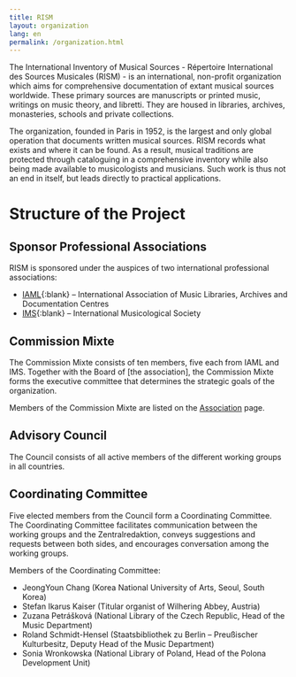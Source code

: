 ```yaml
---
title: RISM
layout: organization
lang: en
permalink: /organization.html
---
```


The International Inventory of Musical Sources - Répertoire International des Sources Musicales (RISM) - is an international, non-profit organization which aims for comprehensive documentation of extant musical sources worldwide. These primary sources are manuscripts or printed music, writings on music theory, and libretti. They are housed in libraries, archives, monasteries, schools and private collections.

The organization, founded in Paris in 1952, is the largest and only global operation that documents written musical sources. RISM records what exists and where it can be found. As a result, musical traditions are protected through cataloguing in a comprehensive inventory while also being made available to musicologists and musicians. Such work is thus not an end in itself, but leads directly to practical applications.

<!--

Read more on [Wikipedia](https://en.wikipedia.org/wiki/R%C3%A9pertoire_International_des_Sources_Musicales){:blank} in over 10 languages.

[Presentation](http://www.bnportugal.pt/images/stories/agenda/2017/RISM_apresentacao_BNP2017.pdf){:blank} by Sílvia Sequeira in Portuguese.

[A video overview](https://youtu.be/K34u716Uwmk){:blank} of RISM's work and the online catalog in German, part of the series Tübinger Tutorials zur Musikwissenschaft.

-->

# Structure of the Project

## Sponsor Professional Associations

RISM is sponsored under the auspices of two international professional associations:

* [IAML](http://www.iaml.info/){:blank} – International Association of Music Libraries, Archives and Documentation Centres
* [IMS](http://www.ims-online.ch/){:blank} – International Musicological Society

## Commission Mixte

The Commission Mixte consists of ten members, five each from IAML and IMS. Together with the Board of [the association], the Commission Mixte forms the executive committee that determines the strategic goals of the organization.

Members of the Commission Mixte are listed on the [Association](/organization/the-association.html) page.

## Advisory Council

The Council consists of all active members of the different working groups in all countries.

## Coordinating Committee

Five elected members from the Council form a Coordinating Committee. The Coordinating Committee facilitates communication between the working groups and the Zentralredaktion, conveys suggestions and requests between both sides, and encourages conversation among the working groups.

Members of the Coordinating Committee:

* JeongYoun Chang (Korea National University of Arts, Seoul, South Korea)
* Stefan Ikarus Kaiser (Titular organist of Wilhering Abbey, Austria)
* Zuzana Petrášková (National Library of the Czech Republic, Head of the Music Department)
* Roland Schmidt-Hensel (Staatsbibliothek zu Berlin – Preußischer Kulturbesitz, Deputy Head of the Music Department)
* Sonia Wronkowska (National Library of Poland, Head of the Polona Development Unit)
